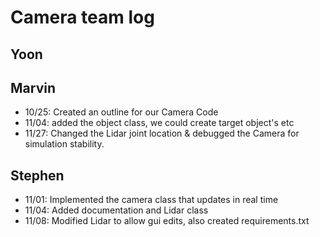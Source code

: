 # Camera team log

## Yoon

## Marvin
- 10/25: Created an outline for our Camera Code
- 11/04: added the object class, we could create target object's etc
- 11/27: Changed the Lidar joint location & debugged the Camera for simulation stability.
 
## Stephen
- 11/01: Implemented the camera class that updates in real time
- 11/04: Added documentation and Lidar class
- 11/08: Modified Lidar to allow gui edits, also created requirements.txt